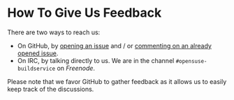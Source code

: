 # How To Give Us Feedback

There are two ways to reach us:

- On GitHub, by [opening an
  issue](https://github.com/openSUSE/open-build-service/issues/new/choose)
  and / or [commenting on an already opened
  issue](https://github.com/openSUSE/open-build-service/issues).
- On IRC, by talking directly to us. We are in the channel
  `#opensuse-buildservice` on *Freenode*.

Please note that we favor GitHub to gather feedback as it allows us to easily
keep track of the discussions.


